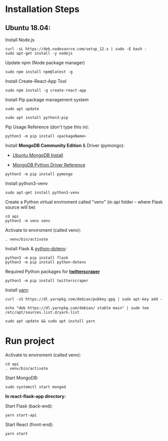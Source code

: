 # Installation Steps

## Ubuntu 18.04:

Install Node.js
```
curl -sL https://deb.nodesource.com/setup_12.x | sudo -E bash -
sudo apt-get install -y nodejs
```

Update npm (Node package manager)
```
sudo npm install npm@latest -g
```

Install Create-React-App Tool
```
sudo npm install -g create-react-app
```

Install Pip package management system 
```
sudo apt update

sudo apt install python3-pip

```

Pip Usage Reference (don't type this in):
```
python3 -m pip install <packageName>
```

Install **MongoDB Community Edition** & Driver (pymongo):
- [Ubuntu MongoDB Install](https://docs.mongodb.com/manual/tutorial/install-mongodb-on-ubuntu/)

- [MongoDB Python Driver Reference](https://api.mongodb.com/python/current/tutorial.html)

```
python3 -m pip install pymongo
```

Install python3-venv
```
sudo apt-get install python3-venv
```

Create a Python virtual enviroment called "venv" (in api folder - where Flask source will be)
```
cd api
python3 -m venv venv
```

Activate to enviroment (called venv):
```
. venv/bin/activate
```

Install Flask & [python-dotenv](https://pypi.org/project/python-dotenv/):
```
python3 -m pip install flask
python3 -m pip install python-dotenv
```

Required Python packages for [**twitterscraper**](https://github.com/taspinar/twitterscraper)
```
python3 -m pip install twitterscraper
```

Install [yarn](https://classic.yarnpkg.com/en/docs/install/#debian-stable):
```
curl -sS https://dl.yarnpkg.com/debian/pubkey.gpg | sudo apt-key add -

echo "deb https://dl.yarnpkg.com/debian/ stable main" | sudo tee /etc/apt/sources.list.d/yarn.list

sudo apt update && sudo apt install yarn

```

# Run project

Activate to enviroment (called venv):
```
cd api
. venv/bin/activate
```

Start MongoDB:
```
sudo systemctl start mongod
```

**In react-flask-app directory:**

Start Flask (back-end):
```
yarn start-api
```

Start React (front-end):
```
yarn start
```